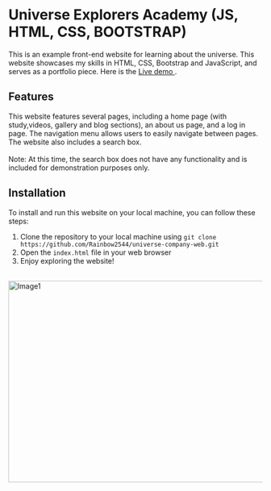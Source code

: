 # Universe Explorers Academy (JS, HTML, CSS, BOOTSTRAP)

This is an example front-end website for learning about the universe. This website showcases my skills in HTML, CSS, Bootstrap and JavaScript, and serves as a portfolio piece.
Here is the <a href="https://universe-company-web.vercel.app/"> Live demo </a>.
<br/>

## Features
This website features several pages, including a home page (with study,videos, gallery and blog sections), an about us page, and a log in page. 
The navigation menu allows users to easily navigate between pages. 
The website also includes a search box.
<br/>
<br/>
Note: At this time, the search box does not have any functionality and is included for demonstration purposes only.

## Installation

To install and run this website on your local machine, you can follow these steps:

1. Clone the repository to your local machine using `git clone https://github.com/Rainbow2544/universe-company-web.git`
2. Open the `index.html` file in your web browser
3. Enjoy exploring the website!
<br/>
<img src="https://drive.google.com/uc?export=view&id=1_-biCq4IJrxC-JaSeEMOJIJkK1iZSf59" alt="Image1" width="700" height="400"/>


